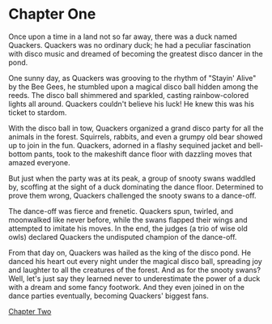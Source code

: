 # Chapter One

Once upon a time in a land not so far away, there was a duck named Quackers. Quackers was no ordinary duck; he had a peculiar fascination with disco music and dreamed of becoming the greatest disco dancer in the pond.

One sunny day, as Quackers was grooving to the rhythm of "Stayin' Alive" by the Bee Gees, he stumbled upon a magical disco ball hidden among the reeds. The disco ball shimmered and sparkled, casting rainbow-colored lights all around. Quackers couldn't believe his luck! He knew this was his ticket to stardom.

With the disco ball in tow, Quackers organized a grand disco party for all the animals in the forest. Squirrels, rabbits, and even a grumpy old bear showed up to join in the fun. Quackers, adorned in a flashy sequined jacket and bell-bottom pants, took to the makeshift dance floor with dazzling moves that amazed everyone.

But just when the party was at its peak, a group of snooty swans waddled by, scoffing at the sight of a duck dominating the dance floor. Determined to prove them wrong, Quackers challenged the snooty swans to a dance-off.

The dance-off was fierce and frenetic. Quackers spun, twirled, and moonwalked like never before, while the swans flapped their wings and attempted to imitate his moves. In the end, the judges (a trio of wise old owls) declared Quackers the undisputed champion of the dance-off.

From that day on, Quackers was hailed as the king of the disco pond. He danced his heart out every night under the magical disco ball, spreading joy and laughter to all the creatures of the forest. And as for the snooty swans? Well, let's just say they learned never to underestimate the power of a duck with a dream and some fancy footwork. And they even joined in on the dance parties eventually, becoming Quackers' biggest fans.

[Chapter Two](chapter-two.md)
